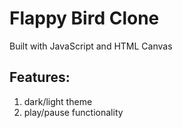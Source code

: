 # Flappy Bird Clone

Built with JavaScript and HTML Canvas

## Features:
1. dark/light theme
2. play/pause functionality